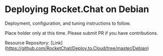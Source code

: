 # Deploying Rocket.Chat on Debian  
  
Deployment, configuration, and tuning instructions to follow.  
  
Place holder only at this time.  Please submit PR if you have contributions.  
  
Resource Repository: [Link] (https://github.com/RocketChat/Deploy.to.Cloud/tree/master/Debian)
